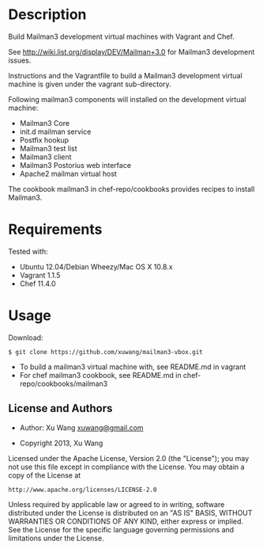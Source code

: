 Description
===========

Build Mailman3 development virtual machines with Vagrant and Chef.

See http://wiki.list.org/display/DEV/Mailman+3.0 for Mailman3 development issues.

Instructions and the Vagrantfile to build a Mailman3 development virtual machine 
is given under the vagrant sub-directory.
	
Following mailman3 components will installed on the development virtual machine:

* Mailman3 Core
* init.d mailman service
* Postfix hookup
* Mailman3 test list
* Mailman3 client
* Mailman3 Postorius web interface
* Apache2 mailman virtual host

The cookbook mailman3 in chef-repo/cookbooks provides recipes to install Mailman3.

Requirements
============
Tested with:

* Ubuntu 12.04/Debian Wheezy/Mac OS X 10.8.x
* Vagrant 1.1.5
* Chef 11.4.0
													
Usage
=====

Download:

	$ git clone https://github.com/xuwang/mailman3-vbox.git

* To build a mailman3 virtual machine with, see README.md in vagrant
* For chef mailman3 cookbook, see README.md in chef-repo/cookbooks/mailman3


License and Authors
-------------------
* Author: Xu Wang <xuwang@gmail.com>

* Copyright 2013, Xu Wang

Licensed under the Apache License, Version 2.0 (the "License");
you may not use this file except in compliance with the License.
You may obtain a copy of the License at

    http://www.apache.org/licenses/LICENSE-2.0

Unless required by applicable law or agreed to in writing, software
distributed under the License is distributed on an "AS IS" BASIS,
WITHOUT WARRANTIES OR CONDITIONS OF ANY KIND, either express or implied.
See the License for the specific language governing permissions and
limitations under the License.

